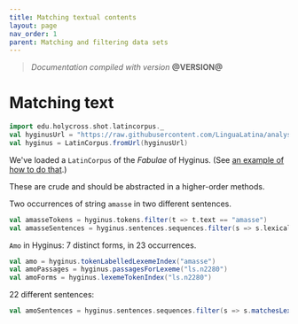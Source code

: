 ```yaml
---
title: Matching textual contents
layout: page
nav_order: 1
parent: Matching and filtering data sets
---
```


> *Documentation compiled with version* **@VERSION@**

# Matching text

```scala mdoc:invisible
import edu.holycross.shot.latincorpus._
val hyginusUrl = "https://raw.githubusercontent.com/LinguaLatina/analysis/master/data/hyginus/hyginus-latc.cex"
val hyginus = LatinCorpus.fromUrl(hyginusUrl)
```

We've loaded a `LatinCorpus` of the *Fabulae* of Hyginus. (See [an example of how to do that](../../datamodels/parsedTokenSequence/).)


These are crude and should be abstracted in a higher-order methods.

Two occurrences of string `amasse` in two different sentences.

```scala mdoc:silent
val amasseTokens = hyginus.tokens.filter(t => t.text == "amasse")
val amasseSentences = hyginus.sentences.sequences.filter(s => s.lexicalText.contains("amasse"))
```


`Amo` in Hyginus: 7 distinct forms, in 23 occurrences.
```scala mdoc:silent
val amo = hyginus.tokenLabelledLexemeIndex("amasse")
val amoPassages = hyginus.passagesForLexeme("ls.n2280")
val amoForms = hyginus.lexemeTokenIndex("ls.n2280")
```

22 different sentences:

```scala mdoc:silent
val amoSentences = hyginus.sentences.sequences.filter(s => s.matchesLexeme("ls.n2280"))
```
